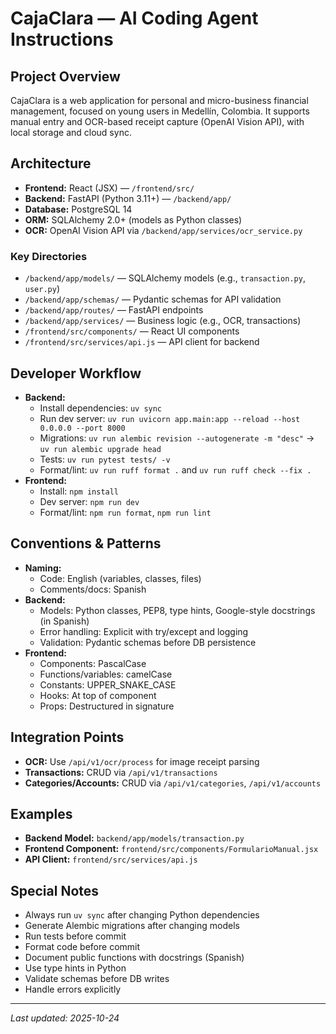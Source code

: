 # CajaClara — AI Coding Agent Instructions

## Project Overview

CajaClara is a web application for personal and micro-business financial management, focused on young users in Medellín, Colombia. It supports manual entry and OCR-based receipt capture (OpenAI Vision API), with local storage and cloud sync.

## Architecture

- **Frontend:** React (JSX) — `/frontend/src/`
- **Backend:** FastAPI (Python 3.11+) — `/backend/app/`
- **Database:** PostgreSQL 14
- **ORM:** SQLAlchemy 2.0+ (models as Python classes)
- **OCR:** OpenAI Vision API via `/backend/app/services/ocr_service.py`

### Key Directories

- `/backend/app/models/` — SQLAlchemy models (e.g., `transaction.py`, `user.py`)
- `/backend/app/schemas/` — Pydantic schemas for API validation
- `/backend/app/routes/` — FastAPI endpoints
- `/backend/app/services/` — Business logic (e.g., OCR, transactions)
- `/frontend/src/components/` — React UI components
- `/frontend/src/services/api.js` — API client for backend

## Developer Workflow

- **Backend:**
  - Install dependencies: `uv sync`
  - Run dev server: `uv run uvicorn app.main:app --reload --host 0.0.0.0 --port 8000`
  - Migrations: `uv run alembic revision --autogenerate -m "desc"` → `uv run alembic upgrade head`
  - Tests: `uv run pytest tests/ -v`
  - Format/lint: `uv run ruff format .` and `uv run ruff check --fix .`
- **Frontend:**
  - Install: `npm install`
  - Dev server: `npm run dev`
  - Format/lint: `npm run format`, `npm run lint`

## Conventions & Patterns

- **Naming:**
  - Code: English (variables, classes, files)
  - Comments/docs: Spanish
- **Backend:**
  - Models: Python classes, PEP8, type hints, Google-style docstrings (in Spanish)
  - Error handling: Explicit with try/except and logging
  - Validation: Pydantic schemas before DB persistence
- **Frontend:**
  - Components: PascalCase
  - Functions/variables: camelCase
  - Constants: UPPER_SNAKE_CASE
  - Hooks: At top of component
  - Props: Destructured in signature

## Integration Points

- **OCR:** Use `/api/v1/ocr/process` for image receipt parsing
- **Transactions:** CRUD via `/api/v1/transactions`
- **Categories/Accounts:** CRUD via `/api/v1/categories`, `/api/v1/accounts`

## Examples

- **Backend Model:** `backend/app/models/transaction.py`
- **Frontend Component:** `frontend/src/components/FormularioManual.jsx`
- **API Client:** `frontend/src/services/api.js`

## Special Notes

- Always run `uv sync` after changing Python dependencies
- Generate Alembic migrations after changing models
- Run tests before commit
- Format code before commit
- Document public functions with docstrings (Spanish)
- Use type hints in Python
- Validate schemas before DB writes
- Handle errors explicitly

---

_Last updated: 2025-10-24_
